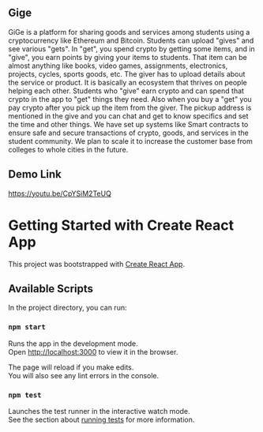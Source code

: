 
## Gige
GiGe is a platform for sharing goods and services among students using a cryptocurrency like Ethereum and Bitcoin.
Students can upload "gives" and see various "gets". In "get", you spend crypto by getting some items, and in "give", you earn points by giving your items to students. That item can be almost anything like books, video games, assignments, electronics, projects, cycles, sports goods, etc. The giver has to upload details about the service or product. It is basically an ecosystem that thrives on people helping each other. Students who "give" earn crypto and can spend that crypto in the app to "get" things they need. Also when you buy a "get" you pay crypto after you pick up the item from the giver. The pickup address is mentioned in the give and you can chat and get to know specifics and set the time and other things. We have set up systems like Smart contracts to ensure safe and secure transactions of crypto, goods, and services in the student community. We plan to scale it to increase the customer base from colleges to whole cities in the future.

## Demo Link
https://youtu.be/CpYSiM2TeUQ

# Getting Started with Create React App

This project was bootstrapped with [Create React App](https://github.com/facebook/create-react-app).

## Available Scripts

In the project directory, you can run:

### `npm start`

Runs the app in the development mode.\
Open [http://localhost:3000](http://localhost:3000) to view it in the browser.

The page will reload if you make edits.\
You will also see any lint errors in the console.

### `npm test`

Launches the test runner in the interactive watch mode.\
See the section about [running tests](https://facebook.github.io/create-react-app/docs/running-tests) for more information.

